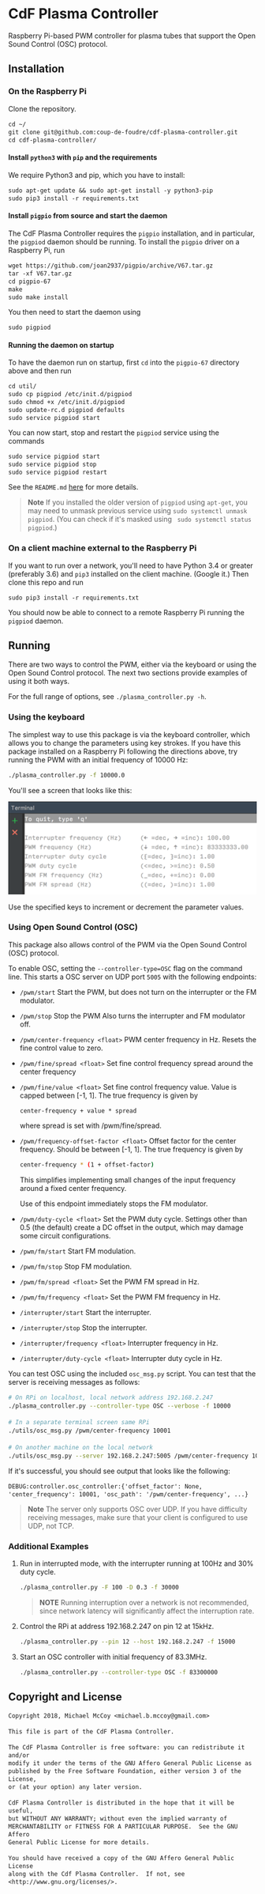# CdF Plasma Controller

Raspberry Pi-based PWM controller for plasma tubes that support
the Open Sound Control (OSC) protocol.


## Installation


### On the Raspberry Pi

Clone the repository.

```
cd ~/
git clone git@github.com:coup-de-foudre/cdf-plasma-controller.git
cd cdf-plasma-controller/
```


#### Install `python3` with `pip` and the requirements

We require Python3 and pip, which you have to install:

```
sudo apt-get update && sudo apt-get install -y python3-pip
sudo pip3 install -r requirements.txt
```

#### Install `pigpio` from source and start the daemon

The CdF Plasma Controller requires the `pigpio` installation, and in particular,
the `pigpiod` daemon should be running. To install the `pigpio` driver on a 
Raspberry Pi, run

```
wget https://github.com/joan2937/pigpio/archive/V67.tar.gz
tar -xf V67.tar.gz
cd pigpio-67
make
sudo make install
```

You then need to start the daemon using

```
sudo pigpiod
```

#### Running the daemon on startup

To have the daemon run on startup, first `cd` into the `pigpio-67` directory
above and then run

```
cd util/
sudo cp pigpiod /etc/init.d/pigpiod
sudo chmod +x /etc/init.d/pigpiod
sudo update-rc.d pigpiod defaults
sudo service pigpiod start
```

You can now start, stop and restart the `pigpiod` service using the commands

```
sudo service pigpiod start
sudo service pigpiod stop
sudo service pigpiod restart
```

See the `README.md` [here](https://github.com/joan2937/pigpio/tree/master/util)
for more details. 

> **Note** If you installed the older version of `pigpiod` using `apt-get`,
> you may need to unmask previous service using `sudo systemctl unmask pigpiod`.
> (You can check if it's masked using ` sudo systemctl status pigpiod`.)


### On a client machine external to the Raspberry Pi

If you want to run over a network, you'll need to have Python 3.4 or greater 
(preferably 3.6) and `pip3` installed on the client machine. (Google it.) Then
clone this repo and run

```
sudo pip3 install -r requirements.txt
```

You should now be able to connect to a remote Raspberry Pi running the
`pigpiod` daemon. 


## Running

There are two ways to control the PWM, either via the keyboard or
using the Open Sound Control protocol. The next two sections
provide examples of using it both ways.

For the full range of options, see `./plasma_controller.py -h`.


### Using the keyboard

The simplest way to use this package is via the keyboard controller,
which allows you to change the parameters using key strokes. If you
have this package installed on a Raspberry Pi following the directions
above, try running the PWM with an initial frequency of 10000 Hz:

```bash
./plasma_controller.py -f 10000.0
```

You'll see a screen that looks like this:

![Keyboard](./doc/keyboard.png)

Use the specified keys to increment or decrement the parameter values.


### Using Open Sound Control (OSC)

This package also allows control of the PWM via the Open Sound Control (OSC)
protocol. 

To enable OSC, setting the `--controller-type=OSC` flag on the command line.
This starts a OSC server on UDP port `5005` with the following endpoints:

  - `/pwm/start`
    Start the PWM, but does not turn on the interrupter or the FM modulator.

  - `/pwm/stop`
    Stop the PWM Also turns the interrupter and FM modulator off.

  - `/pwm/center-frequency <float>`
     PWM center frequency in Hz. Resets the fine control value to zero.

  - `/pwm/fine/spread <float>`
    Set fine control frequency spread around the center frequency

  - `/pwm/fine/value <float>`
    Set fine control frequency value. Value is capped between [-1, 1].
    The true frequency is given by

        center-frequency + value * spread

    where spread is set with /pwm/fine/spread.
    
  - `/pwm/frequency-offset-factor <float>`
    Offset factor for the center frequency. Should be between [-1, 1].
    The true frequency is given by

    ```bash
    center-frequency * (1 + offset-factor)
    ```

    This simplifies implementing small changes of the input frequency around a 
    fixed center frequency.

    Use of this endpoint immediately stops the FM modulator.

  - `/pwm/duty-cycle <float>`
    Set the PWM duty cycle. Settings other than 0.5 (the default) create a DC 
    offset in the output, which may damage some circuit configurations. 

  - `/pwm/fm/start`
    Start FM modulation.

  - `/pwm/fm/stop`
    Stop FM modulation.

  - `/pwm/fm/spread <float>`
    Set the PWM FM spread in Hz.

  - `/pwm/fm/frequency <float>`
    Set the PWM FM frequency in Hz.

  - `/interrupter/start`
    Start the interrupter.

  - `/interrupter/stop`
    Stop the interrupter.
  
  - `/interrupter/frequency <float>`
    Interrupter frequency in Hz.

  - `/interrupter/duty-cycle <float>`
    Interrupter duty cycle in Hz.

You can test OSC using the included `osc_msg.py` script. You can test that
the server is receiving messages as follows:

```bash
# On RPi on localhost, local network address 192.168.2.247
./plasma_controller.py --controller-type OSC --verbose -f 10000

# In a separate terminal screen same RPi
./utils/osc_msg.py /pwm/center-frequency 10001

# On another machine on the local network
./utils/osc_msg.py --server 192.168.2.247:5005 /pwm/center-frequency 10001
```

If it's successful, you should see output that looks like the following:

```
DEBUG:controller.osc_controller:{'offset_factor': None, 'center_frequency': 10001, 'osc_path': '/pwm/center-frequency', ...}
```

> **Note** The server only supports OSC over UDP. If you have difficulty 
> receiving messages, make sure that your client is configured to use UDP, not
> TCP.


### Additional Examples

1. Run in interrupted mode, with the interrupter running at 100Hz and 30% duty 
cycle.

    ```bash
    ./plasma_controller.py -F 100 -D 0.3 -f 30000
    ```
    > **NOTE** Running interruption over a network is not recommended, since 
    > network latency will significantly affect the interruption rate.

1. Control the RPi at address 192.168.2.247 on pin 12 at 15kHz.

    ```bash
    ./plasma_controller.py --pin 12 --host 192.168.2.247 -f 15000
    ```

1. Start an OSC controller with initial frequency of 83.3MHz.

    ```bash
    ./plasma_controller.py --controller-type OSC -f 83300000
    ```


## Copyright and License

    Copyright 2018, Michael McCoy <michael.b.mccoy@gmail.com>
    
    This file is part of the CdF Plasma Controller.
    
    The CdF Plasma Controller is free software: you can redistribute it and/or 
    modify it under the terms of the GNU Affero General Public License as 
    published by the Free Software Foundation, either version 3 of the License, 
    or (at your option) any later version.
    
    CdF Plasma Controller is distributed in the hope that it will be useful, 
    but WITHOUT ANY WARRANTY; without even the implied warranty of 
    MERCHANTABILITY or FITNESS FOR A PARTICULAR PURPOSE.  See the GNU Affero
    General Public License for more details.
    
    You should have received a copy of the GNU Affero General Public License
    along with the Cdf Plasma Controller.  If not, see 
    <http://www.gnu.org/licenses/>.
